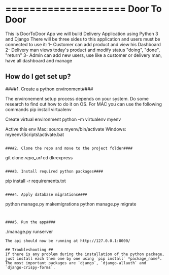 ====================
Door To Door
====================

This is DoorToDoor App
we will build Delivery Application using Python 3 and Django
There will be three sides to this application and users must be connected to use it:
1- Customer can add product and view his Dashboard
2- Delivery man views today's product and modify status "doing", "done", "return"
3- Admin can add new users, use like a customer or delivery man, have all dashboard and manage

## How do I get set up? ##

####1. Create a python environment####

The environement setup process depends on your system. Do some research to find out how to do it on OS. For MAC you can use the following commands
pip install virtualenv

Create virtual environment
python -m virtualenv myenv

Active this env
Mac: source myenv/bin/activate
Windows: myeenv\Scripts\activate.bat

```

####2. Clone the repo and move to the project folder####
```
git clone *repo_url*
cd dkrexpress

```

####3. Install required python packages####
```

pip install -r requirements.txt

```

####4. Apply database migrations####
```
python manage.py makemigrations
python manage.py migrate
```


####5. Run the app####
```
./manage.py runserver

```
The api should now be running at http://127.0.0.1:8000/

## Troubleshooting ##
If there is any problem during the installation of the python package, just install each them one by one using `pip install` *package_name*. 
The most important packages are `django`, `django-allauth` and `django-crispy-forms`.

